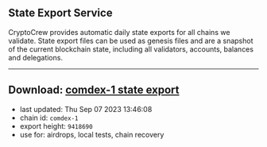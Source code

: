 ## State Export Service
CryptoCrew provides automatic daily state exports for all chains we validate. State export files can be used as genesis files and are a snapshot of the current blockchain state, including all validators, accounts, balances and delegations.

---
**Download: [comdex-1 state export](https://dl.ccvalidators.com/SERVICE/comdex/comdex-1_export_9418690.json)**
---

- last updated: Thu Sep 07 2023 13:46:08
- chain id: `comdex-1`
- export height: `9418690`
- use for: airdrops, local tests, chain recovery
